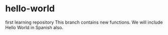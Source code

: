 # hello-world
first learning repository
This branch contains new functions.  We will include Hello World in Spanish also.
